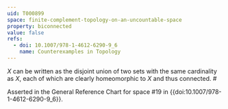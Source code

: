 ```yaml
---
uid: T000899
space: finite-complement-topology-on-an-uncountable-space
property: biconnected
value: false
refs:
  - doi: 10.1007/978-1-4612-6290-9_6
    name: Counterexamples in Topology
---
```

$X$ can be written as the disjoint union of two sets with the same cardinality as $X$, each of which are clearly homeomorphic to $X$ and thus connected. #

Asserted in the General Reference Chart for space #19 in
{{doi:10.1007/978-1-4612-6290-9_6}}.

